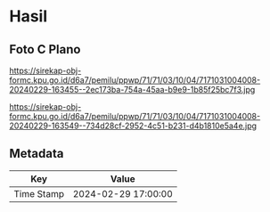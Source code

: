 # Hasil

## Foto C Plano

https://sirekap-obj-formc.kpu.go.id/d6a7/pemilu/ppwp/71/71/03/10/04/7171031004008-20240229-163455--2ec173ba-754a-45aa-b9e9-1b85f25bc7f3.jpg

https://sirekap-obj-formc.kpu.go.id/d6a7/pemilu/ppwp/71/71/03/10/04/7171031004008-20240229-163549--734d28cf-2952-4c51-b231-d4b1810e5a4e.jpg


## Metadata

| Key        | Value               |
| ---------- | ------------------- |
| Time Stamp | 2024-02-29 17:00:00 |



